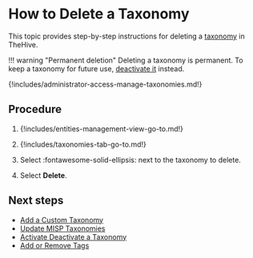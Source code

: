 # How to Delete a Taxonomy

This topic provides step-by-step instructions for deleting a [taxonomy](about-taxonomies.md) in TheHive.

!!! warning "Permanent deletion"
    Deleting a taxonomy is permanent. To keep a taxonomy for future use, [deactivate it](activate-deactivate-a-taxonomy.md) instead.

{!includes/administrator-access-manage-taxonomies.md!}

<h2>Procedure</h2>

1. {!includes/entities-management-view-go-to.md!}

2. {!includes/taxonomies-tab-go-to.md!}

3. Select :fontawesome-solid-ellipsis: next to the taxonomy to delete.

4. Select **Delete**.

<h2>Next steps</h2>

* [Add a Custom Taxonomy](add-a-custom-taxonomy.md)
* [Update MISP Taxonomies](update-misp-taxonomies.md)
* [Activate Deactivate a Taxonomy](activate-deactivate-a-taxonomy.md)
* [Add or Remove Tags](../../user-guides/analyst-corner/cases/tags/add-remove-tags.md)